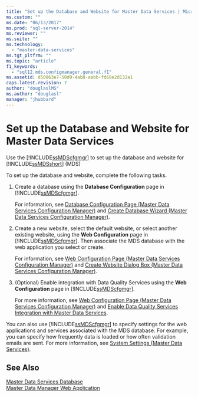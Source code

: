 ```yaml
---
title: "Set up the Database and Website for Master Data Services | Microsoft Docs"
ms.custom: ""
ms.date: "06/13/2017"
ms.prod: "sql-server-2014"
ms.reviewer: ""
ms.suite: ""
ms.technology: 
  - "master-data-services"
ms.tgt_pltfrm: ""
ms.topic: "article"
f1_keywords: 
  - "sql12.mds.configmanager.general.f1"
ms.assetid: d50863e7-50d9-4ab8-aabb-fd68e2d132a1
caps.latest.revision: 7
author: "douglaslMS"
ms.author: "douglasl"
manager: "jhubbard"
---
```

# Set up the Database and Website for Master Data Services
  Use the [!INCLUDE[ssMDScfgmgr](../../includes/ssmdscfgmgr-md.md)] to set up the database and website for [!INCLUDE[ssMDSshort](../../includes/ssmdsshort-md.md)] (MDS)  
  
 To set up the database and website, complete the following tasks.  
  
1.  Create a database using the **Database Configuration** page in [!INCLUDE[ssMDScfgmgr](../../includes/ssmdscfgmgr-md.md)].  
  
     For information, see [Database Configuration Page &#40;Master Data Services Configuration Manager&#41;](../../2014/master-data-services/database-configuration-page-master-data-services-configuration-manager.md) and [Create Database Wizard &#40;Master Data Services Configuration Manager&#41;](../../2014/master-data-services/create-database-wizard-master-data-services-configuration-manager.md).  
  
2.  Create a new website, select the default website, or select another existing website, using the **Web Configuration** page in [!INCLUDE[ssMDScfgmgr](../../includes/ssmdscfgmgr-md.md)]. Then associate the MDS database with the web application you select or create.  
  
     For information, see [Web Configuration Page &#40;Master Data Services Configuration Manager&#41;](../../2014/master-data-services/web-configuration-page-master-data-services-configuration-manager.md) and [Create Website Dialog Box &#40;Master Data Services Configuration Manager&#41;](../../2014/master-data-services/create-website-dialog-box-master-data-services-configuration-manager.md).  
  
3.  (Optional) Enable integration with Data Quality Services using the **Web Configuration** page in [!INCLUDE[ssMDScfgmgr](../../includes/ssmdscfgmgr-md.md)].  
  
     For more information, see [Web Configuration Page &#40;Master Data Services Configuration Manager&#41;](../../2014/master-data-services/web-configuration-page-master-data-services-configuration-manager.md) and [Enable Data Quality Services Integration with Master Data Services](../../2014/sql-server/install/enable-data-quality-services-integration-with-master-data-services.md).  
  
 You can also use [!INCLUDE[ssMDScfgmgr](../../includes/ssmdscfgmgr-md.md)] to specify settings for the web applications and services associated with the MDS database. For example, you can specify how frequently data is loaded or how often validation emails are sent. For more information, see [System Settings &#40;Master Data Services&#41;](../../2014/master-data-services/system-settings-master-data-services.md).  
  
## See Also  
 [Master Data Services Database](../../2014/master-data-services/master-data-services-database.md)   
 [Master Data Manager Web Application](../../2014/master-data-services/master-data-manager-web-application.md)  
  
  